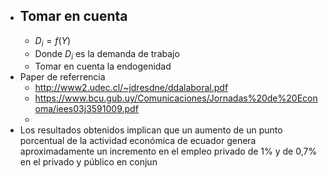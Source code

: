 - Tomar en cuenta
	-
	- $D_i=f(Y)$
	- Donde $D_i$ es la demanda de trabajo
	- Tomar en cuenta la endogenidad
- Paper de referrencia
	- http://www2.udec.cl/~jdresdne/ddalaboral.pdf
	- https://www.bcu.gub.uy/Comunicaciones/Jornadas%20de%20Economa/iees03j3591009.pdf
	-
- Los resultados obtenidos implican que un aumento de un punto porcentual de la actividad económica de ecuador genera aproximadamente un incremento en el empleo privado de 1% y de 0,7% en
  el privado y público en conjun